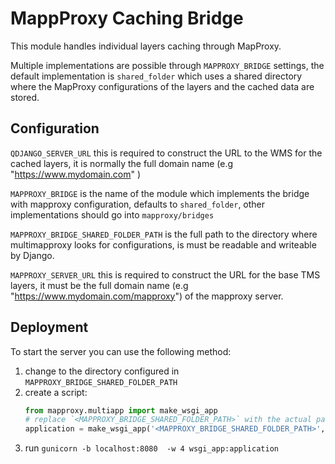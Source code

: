 # MappProxy Caching Bridge

This module handles individual layers caching through MapProxy.

Multiple implementations are possible through `MAPPROXY_BRIDGE` settings,
the default implementation is `shared_folder` which uses a shared directory
where the MapProxy configurations of the layers and the cached data are
stored.

## Configuration


`QDJANGO_SERVER_URL` this is required to construct the URL to the WMS for the cached layers,
it is normally the full domain name (e.g "https://www.mydomain.com" )

`MAPPROXY_BRIDGE` is the name of the module which implements the bridge with mapproxy configuration,
defaults to `shared_folder`, other implementations should go into `mapproxy/bridges`

`MAPPROXY_BRIDGE_SHARED_FOLDER_PATH` is the full path to the directory where multimapproxy looks for
configurations, is must be readable and writeable by Django.

`MAPPROXY_SERVER_URL` this is required to construct the URL for the base TMS layers, it must be
the full domain name (e.g "https://www.mydomain.com/mapproxy") of the mapproxy server.

## Deployment

To start the server you can use the following method:

1. change to the directory configured in `MAPPROXY_BRIDGE_SHARED_FOLDER_PATH`
2. create a script:
    ```python
    from mapproxy.multiapp import make_wsgi_app
    # replace `<MAPPROXY_BRIDGE_SHARED_FOLDER_PATH>` with the actual path.
    application = make_wsgi_app('<MAPPROXY_BRIDGE_SHARED_FOLDER_PATH>', allow_listing=True)
    ```
3. run `gunicorn -b localhost:8080  -w 4 wsgi_app:application`

